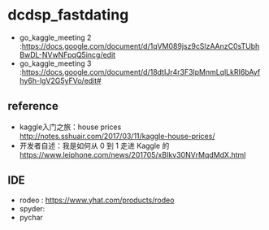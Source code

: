 # dcdsp_fastdating

+ go_kaggle_meeting 2 :https://docs.google.com/document/d/1qVM089jsz9cSlzAAnzC0sTUbhBwDL-NVwNFpqQ5incg/edit
+ go_kaggle_meeting 3 :https://docs.google.com/document/d/18dtIJr4r3F3lpMnmLqlLkRI6bAyfhy6h-lgV2G5yFVo/edit#

## reference 
+ kaggle入门之旅：house prices http://notes.sshuair.com/2017/03/11/kaggle-house-prices/
+ 开发者自述：我是如何从 0 到 1 走进 Kaggle 的 https://www.leiphone.com/news/201705/xBIkv30NVrMqdMdX.html

## IDE
+ rodeo : https://www.yhat.com/products/rodeo
+ spyder:
+ pychar
